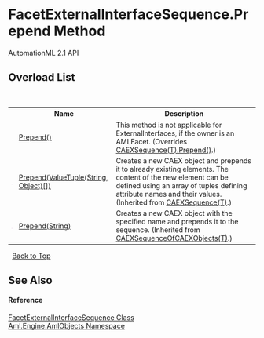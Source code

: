 # FacetExternalInterfaceSequence.Prepend Method 
AutomationML 2.1 API 


## Overload List
&nbsp;<table><tr><th></th><th>Name</th><th>Description</th></tr><tr><td>![Public method](media/pubmethod.gif "Public method")</td><td><a href="M_Aml_Engine_AmlObjects_FacetExternalInterfaceSequence_Prepend">Prepend()</a></td><td>
This method is not applicable for ExternalInterfaces, if the owner is an AMLFacet.
 (Overrides <a href="M_Aml_Engine_CAEX_CAEXSequence_1_Prepend">CAEXSequence(T).Prepend()</a>.)</td></tr><tr><td>![Public method](media/pubmethod.gif "Public method")</td><td><a href="M_Aml_Engine_CAEX_CAEXSequence_1_Prepend_1">Prepend(ValueTuple(String, Object)[])</a></td><td>
Creates a new CAEX object and prepends it to already existing elements. The content of the new element can be defined using an array of tuples defining attribute names and their values.
 (Inherited from <a href="T_Aml_Engine_CAEX_CAEXSequence_1">CAEXSequence(T)</a>.)</td></tr><tr><td>![Public method](media/pubmethod.gif "Public method")</td><td><a href="M_Aml_Engine_CAEX_CAEXSequenceOfCAEXObjects_1_Prepend">Prepend(String)</a></td><td>
Creates a new CAEX object with the specified name and prepends it to the sequence.
 (Inherited from <a href="T_Aml_Engine_CAEX_CAEXSequenceOfCAEXObjects_1">CAEXSequenceOfCAEXObjects(T)</a>.)</td></tr></table>&nbsp;
<a href="#facetexternalinterfacesequence.prepend-method">Back to Top</a>

## See Also


#### Reference
<a href="T_Aml_Engine_AmlObjects_FacetExternalInterfaceSequence">FacetExternalInterfaceSequence Class</a><br /><a href="N_Aml_Engine_AmlObjects">Aml.Engine.AmlObjects Namespace</a><br />